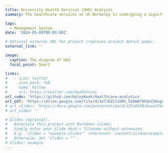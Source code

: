 ```yaml
---
title: University Health Services (UHS) Analysis
summary: The healthcare services at UC Berkeley is undergoing a significant transformation with the integration of data analytics and technology. This project aims to leverage data analytics and optimization techniques to improve the efficiency and effectiveness of healthcare systems, specifically focusing on appointment scheduling and queue management within a healthcare facility.

tags:
  - Management System
date: '2024-05-09T00:00:00Z'

# Optional external URL for project (replaces project detail page).
external_link: ''

image:
  caption: The diagram of UHS
  focal_point: Smart

links:
#   - icon: twitter
#     icon_pack: fab
#     name: Follow
#     url: https://twitter.com/kwokhinchi
url_code: 'https://github.com/HaleyKwok/Healthcare-analytics'
url_pdf: 'https://drive.google.com/file/d/1e7JkZilXdKh_O20WQf9h2eZSKog5CvUt/view?usp=sharing'
# url_slides: 'https://docs.google.com/presentation/d/1Z1cE6TBibvwaC24vnYemSWh-Yghb9Wyk/edit?usp=sharing&ouid=102358073185606588058&rtpof=true&sd=true'
# url_video: ''

# Slides (optional).
#   Associate this project with Markdown slides.
#   Simply enter your slide deck's filename without extension.
#   E.g. `slides = "example-slides"` references `content/slides/example-slides.md`.
#   Otherwise, set `slides = ""`.
# slides: example
---
```





